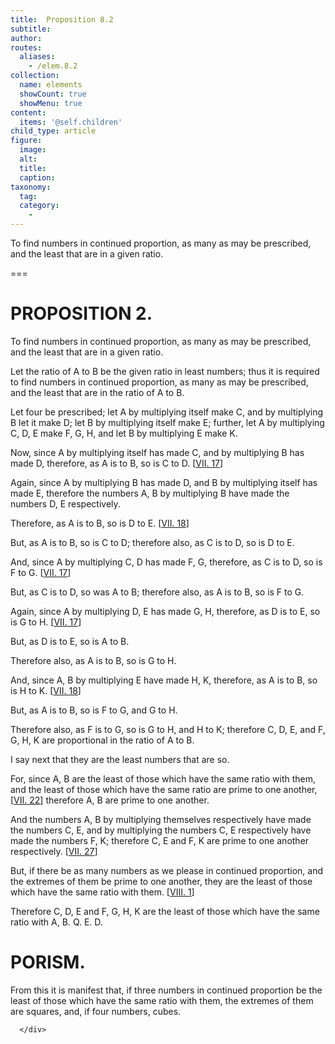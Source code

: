 ```yaml
---
title:  Proposition 8.2
subtitle: 
author:
routes:
  aliases:
    - /elem.8.2
collection:
  name: elements
  showCount: true
  showMenu: true
content:
  items: '@self.children'
child_type: article
figure:
  image:
  alt:
  title:
  caption:
taxonomy:
  tag:
  category:
    - 
---
```


<p>
       <hi rend="ital">To find numbers in continued proportion, as many as may be prescribed, and the least that are in a given ratio.</hi>
      </p>

===

<h1>PROPOSITION 2.</h1>
<p>
       <span class="ital">To find numbers in continued proportion, as many as may be prescribed, and the least that are in a given ratio.</span>
      </p>

<p>Let the ratio of <span class="ital">A</span> to <span class="ital">B</span> be the given ratio in least numbers; thus it is required to find numbers in continued proportion, as many as may be prescribed, and the least that are in the ratio of <span class="ital">A</span> to <span class="ital">B</span>. 
      </p>

<p>Let four be prescribed; let <span class="ital">A</span> by multiplying itself make <span class="ital">C</span>, and by multiplying <span class="ital">B</span> let it make <span class="ital">D</span>; let <span class="ital">B</span> by multiplying itself make <span class="ital">E</span>; further, let <span class="ital">A</span> by multiplying <span class="ital">C</span>, <span class="ital">D</span>, <span class="ital">E</span> make <span class="ital">F</span>, <span class="ital">G</span>, <span class="ital">H</span>, and let <span class="ital">B</span> by multiplying <span class="ital">E</span> make <span class="ital">K</span>. <pb n="347"/></p>

<p>Now, since <span class="ital">A</span> by multiplying itself has made <span class="ital">C</span>, and by multiplying <span class="ital">B</span> has made <span class="ital">D</span>, therefore, as <span class="ital">A</span> is to <span class="ital">B</span>, so is <span class="ital">C</span> to <span class="ital">D</span>. [<a href="/elem.7.17">VII. 17</a>] </p>

<p>Again, since <span class="ital">A</span> by multiplying <span class="ital">B</span> has made <span class="ital">D</span>, and <span class="ital">B</span> by multiplying itself has made <span class="ital">E</span>, therefore the numbers <span class="ital">A</span>, <span class="ital">B</span> by multiplying <span class="ital">B</span> have made the numbers <span class="ital">D</span>, <span class="ital">E</span> respectively. </p>

<p>Therefore, as <span class="ital">A</span> is to <span class="ital">B</span>, so is <span class="ital">D</span> to <span class="ital">E</span>. [<a href="/elem.7.18">VII. 18</a>] </p>

<p>But, as <span class="ital">A</span> is to <span class="ital">B</span>, so is <span class="ital">C</span> to <span class="ital">D</span>; therefore also, as <span class="ital">C</span> is to <span class="ital">D</span>, so is <span class="ital">D</span> to <span class="ital">E</span>. </p>

<p>And, since <span class="ital">A</span> by multiplying <span class="ital">C</span>, <span class="ital">D</span> has made <span class="ital">F</span>, <span class="ital">G</span>, therefore, as <span class="ital">C</span> is to <span class="ital">D</span>, so is <span class="ital">F</span> to <span class="ital">G</span>. [<a href="/elem.7.17">VII. 17</a>] </p>

<p>But, as <span class="ital">C</span> is to <span class="ital">D</span>, so was <span class="ital">A</span> to <span class="ital">B</span>; therefore also, as <span class="ital">A</span> is to <span class="ital">B</span>, so is <span class="ital">F</span> to <span class="ital">G</span>. </p>

<p>Again, since <span class="ital">A</span> by multiplying <span class="ital">D</span>, <span class="ital">E</span> has made <span class="ital">G</span>, <span class="ital">H</span>, therefore, as <span class="ital">D</span> is to <span class="ital">E</span>, so is <span class="ital">G</span> to <span class="ital">H</span>. [<a href="/elem.7.17">VII. 17</a>] </p>

<p>But, as <span class="ital">D</span> is to <span class="ital">E</span>, so is <span class="ital">A</span> to <span class="ital">B</span>. </p>

<p>Therefore also, as <span class="ital">A</span> is to <span class="ital">B</span>, so is <span class="ital">G</span> to <span class="ital">H</span>. </p>

<p>And, since <span class="ital">A</span>, <span class="ital">B</span> by multiplying <span class="ital">E</span> have made <span class="ital">H</span>, <span class="ital">K</span>, therefore, as <span class="ital">A</span> is to <span class="ital">B</span>, so is <span class="ital">H</span> to <span class="ital">K</span>. [<a href="/elem.7.18">VII. 18</a>] </p>

<p>But, as <span class="ital">A</span> is to <span class="ital">B</span>, so is <span class="ital">F</span> to <span class="ital">G</span>, and <span class="ital">G</span> to <span class="ital">H</span>. </p>

<p>Therefore also, as <span class="ital">F</span> is to <span class="ital">G</span>, so is <span class="ital">G</span> to <span class="ital">H</span>, and <span class="ital">H</span> to <span class="ital">K</span>; therefore <span class="ital">C</span>, <span class="ital">D</span>, <span class="ital">E</span>, and <span class="ital">F</span>, <span class="ital">G</span>, <span class="ital">H</span>, <span class="ital">K</span> are proportional in the ratio of <span class="ital">A</span> to <span class="ital">B</span>. </p>

<p>I say next that they are the least numbers that are so. </p>

<p>For, since <span class="ital">A</span>, <span class="ital">B</span> are the least of those which have the same ratio with them, and the least of those which have the same ratio are prime to one another, [<a href="/elem.7.22">VII. 22</a>] therefore <span class="ital">A</span>, <span class="ital">B</span> are prime to one another. </p>

<p>And the numbers <span class="ital">A</span>, <span class="ital">B</span> by multiplying themselves respectively have made the numbers <span class="ital">C</span>, <span class="ital">E</span>, and by multiplying the numbers <span class="ital">C</span>, <span class="ital">E</span> respectively have made the numbers <span class="ital">F</span>, <span class="ital">K</span>; therefore <span class="ital">C</span>, <span class="ital">E</span> and <span class="ital">F</span>, <span class="ital">K</span> are prime to one another respectively. [<a href="/elem.7.27">VII. 27</a>] </p>

<p>But, if there be as many numbers as we please in continued proportion, and the extremes of them be prime to one another, <pb n="348"/>they are the least of those which have the same ratio with them. [<a href="/elem.8.1">VIII. 1</a>] </p>

<p>Therefore <span class="ital">C</span>, <span class="ital">D</span>, <span class="ital">E</span> and <span class="ital">F</span>, <span class="ital">G</span>, <span class="ital">H</span>, <span class="ital">K</span> are the least of those which have the same ratio with <span class="ital">A</span>, <span class="ital">B</span>. Q. E. D. </p>
<div id="elem.8.2.p.1" class="porism">
       <h1>PORISM.</h1>
       
<p>From this it is manifest that, if three numbers in continued proportion be the least of those which have the same ratio with them, the extremes of them are squares, and, if four numbers, cubes.</p>

      </div>
